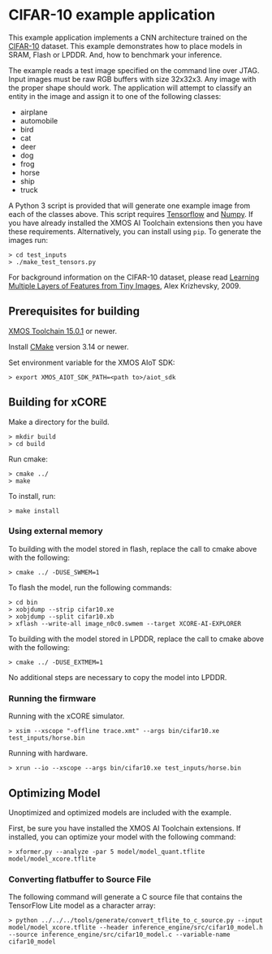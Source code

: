 # CIFAR-10 example application

This example application implements a CNN architecture trained on the [CIFAR-10](https://www.cs.toronto.edu/~kriz/cifar.html) dataset.  This example demonstrates how to place models in SRAM, Flash or LPDDR.  And, how to benchmark your inference.

The example reads a test image specified on the command line over JTAG.  Input images must be raw RGB buffers with size 32x32x3.  Any image with the proper shape should work.  The application will attempt to classify an entity in the image and assign it to one of the following classes:

- airplane
- automobile
- bird
- cat
- deer
- dog
- frog
- horse
- ship
- truck

A Python 3 script is provided that will generate one example image from each of the classes above. This script requires [Tensorflow](https://www.tensorflow.org/) and [Numpy](https://numpy.org/).  If you have already installed the XMOS AI Toolchain extensions then you have these requirements.  Alternatively, you can install using `pip`.  To generate the images run:

    > cd test_inputs
    > ./make_test_tensors.py

For background information on the CIFAR-10 dataset, please read [Learning Multiple Layers of Features from Tiny Images](https://www.cs.toronto.edu/~kriz/learning-features-2009-TR.pdf), Alex Krizhevsky, 2009.


## Prerequisites for building

[XMOS Toolchain 15.0.1](https://www.xmos.com/software/tools/) or newer.

Install [CMake](https://cmake.org/download/) version 3.14 or newer.

Set environment variable for the XMOS AIoT SDK:

    > export XMOS_AIOT_SDK_PATH=<path to>/aiot_sdk

## Building for xCORE

Make a directory for the build.

    > mkdir build
    > cd build

Run cmake:

    > cmake ../
    > make

To install, run:

    > make install

### Using external memory

To building with the model stored in flash, replace the call to cmake above with the following:

    > cmake ../ -DUSE_SWMEM=1

To flash the model, run the following commands:

    > cd bin
    > xobjdump --strip cifar10.xe
    > xobjdump --split cifar10.xb
    > xflash --write-all image_n0c0.swmem --target XCORE-AI-EXPLORER

To building with the model stored in LPDDR, replace the call to cmake above with the following:

    > cmake ../ -DUSE_EXTMEM=1

No additional steps are necessary to copy the model into LPDDR.

### Running the firmware

Running with the xCORE simulator.

    > xsim --xscope "-offline trace.xmt" --args bin/cifar10.xe test_inputs/horse.bin

Running with hardware.

    > xrun --io --xscope --args bin/cifar10.xe test_inputs/horse.bin

## Optimizing Model

Unoptimized and optimized models are included with the example.

First, be sure you have installed the XMOS AI Toolchain extensions.  If installed, you can optimize your model with the following command:

    > xformer.py --analyze -par 5 model/model_quant.tflite model/model_xcore.tflite

### Converting flatbuffer to Source File

The following command will generate a C source file that contains the TensorFlow Lite model as a character array:

    > python ../../../tools/generate/convert_tflite_to_c_source.py --input model/model_xcore.tflite --header inference_engine/src/cifar10_model.h --source inference_engine/src/cifar10_model.c --variable-name cifar10_model
